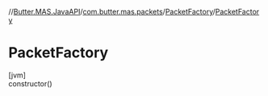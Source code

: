 //[Butter.MAS.JavaAPI](../../../index.md)/[com.butter.mas.packets](../index.md)/[PacketFactory](index.md)/[PacketFactory](-packet-factory.md)

# PacketFactory

[jvm]\
constructor()